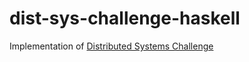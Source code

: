 # dist-sys-challenge-haskell

Implementation of [Distributed Systems Challenge](https://fly.io/dist-sys/)